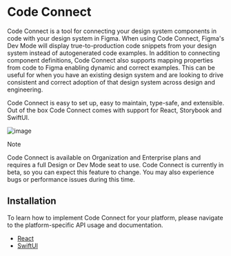 # Code Connect

Code Connect is a tool for connecting your design system components in code with your design system in Figma. When using Code Connect, Figma's Dev Mode will display true-to-production code snippets from your design system instead of autogenerated code examples. In addition to connecting component definitions, Code Connect also supports mapping properties from code to Figma enabling dynamic and correct examples. This can be useful for when you have an existing design system and are looking to drive consistent and correct adoption of that design system across design and engineering.

Code Connect is easy to set up, easy to maintain, type-safe, and extensible. Out of the box Code Connect comes with support for React, Storybook and SwiftUI.

![image](https://static.figma.com/uploads/9a04c8236ff9cc18303b98a0983c82a589b6cfe3.png)

> [!NOTE]
> Code Connect is available on Organization and Enterprise plans and requires a full Design or Dev Mode seat to use. Code Connect is currently in beta, so you can expect this feature to change. You may also experience bugs or performance issues during this time.

## Installation

To learn how to implement Code Connect for your platform, please navigate to the platform-specific API usage and documentation.

- [React](react/README.md)
- [SwiftUI](swiftui/README.md)
